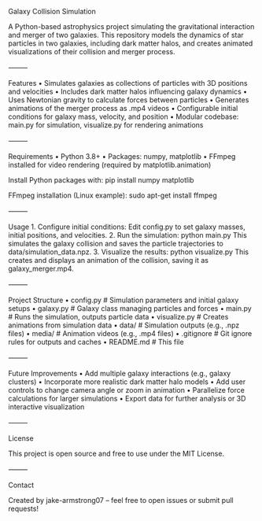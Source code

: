 Galaxy Collision Simulation

A Python-based astrophysics project simulating the gravitational interaction and merger of two galaxies.
This repository models the dynamics of star particles in two galaxies, including dark matter halos, and creates animated visualizations of their collision and merger process.

⸻

Features
	•	Simulates galaxies as collections of particles with 3D positions and velocities
	•	Includes dark matter halos influencing galaxy dynamics
	•	Uses Newtonian gravity to calculate forces between particles
	•	Generates animations of the merger process as .mp4 videos
	•	Configurable initial conditions for galaxy mass, velocity, and position
	•	Modular codebase: main.py for simulation, visualize.py for rendering animations

⸻

Requirements
	•	Python 3.8+
	•	Packages: numpy, matplotlib
	•	FFmpeg installed for video rendering (required by matplotlib.animation)

Install Python packages with:
pip install numpy matplotlib

FFmpeg installation (Linux example):
sudo apt-get install ffmpeg

⸻

Usage
	1.	Configure initial conditions:
Edit config.py to set galaxy masses, initial positions, and velocities.
	2.	Run the simulation:
python main.py
This simulates the galaxy collision and saves the particle trajectories to data/simulation_data.npz.
	3.	Visualize the results:
python visualize.py
This creates and displays an animation of the collision, saving it as galaxy_merger.mp4.

⸻

Project Structure
	•	config.py              # Simulation parameters and initial galaxy setups
	•	galaxy.py              # Galaxy class managing particles and forces
	•	main.py                # Runs the simulation, outputs particle data
	•	visualize.py           # Creates animations from simulation data
	•	data/                  # Simulation outputs (e.g., .npz files)
	•	media/                 # Animation videos (e.g., .mp4 files)
	•	.gitignore             # Git ignore rules for outputs and caches
	•	README.md              # This file

⸻

Future Improvements
	•	Add multiple galaxy interactions (e.g., galaxy clusters)
	•	Incorporate more realistic dark matter halo models
	•	Add user controls to change camera angle or zoom in animation
	•	Parallelize force calculations for larger simulations
	•	Export data for further analysis or 3D interactive visualization

⸻

License

This project is open source and free to use under the MIT License.

⸻

Contact

Created by jake-armstrong07 – feel free to open issues or submit pull requests!